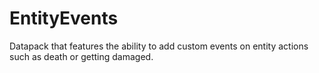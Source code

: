 # EntityEvents

Datapack that features the ability to add custom events on entity actions such as death or getting damaged.
